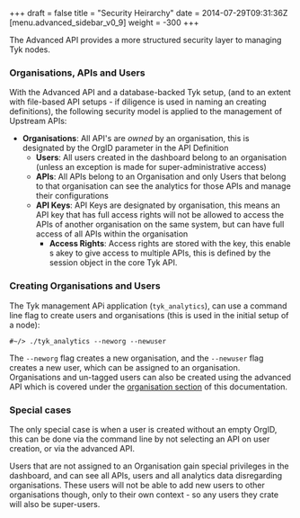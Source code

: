 +++
draft = false
title = "Security Heirarchy"
date = 2014-07-29T09:31:36Z
[menu.advanced_sidebar_v0_9]
    weight = -300
+++

The Advanced API provides a more structured security layer to managing Tyk nodes. 

### Organisations, APIs and Users

With the Advanced API and a database-backed Tyk setup, (and to an extent with file-based API setups - if diligence is used in naming an creating definitions), the following security model is applied to the management of Upstream APIs:

- **Organisations**: All API's are *owned* by an organisation, this is designated by the OrgID parameter in the API Definition
    - **Users**: All users created in the dashboard belong to an organisation (unless an exception is made for super-administrative access)
    - **APIs**: All APIs belong to an Organisation and only Users that belong to that organisation can see the analytics for those APIs and manage their configurations
    - **API Keys**: API Keys are designated by organisation, this means an API key that has full access rights will not be allowed to access the APIs of another organisation on the same system, but can have full access of all APIs within the organisation
        - **Access Rights**: Access rights are stored with the key, this enable s akey to give access to multiple APIs, this is defined by the session object in the core Tyk API.
        

### Creating Organisations and Users

The Tyk management APi application (`tyk_analytics`), can use a command line flag to create users and organisations (this is used in the initial setup of a node):

    #~/> ./tyk_analytics --neworg --newuser 

The `--neworg` flag creates a new organisation, and the `--newuser` flag creates a new user, which can be assigned to an organisation. Organisations and un-tagged users can also be created using the advanced API which is covered under the [organisation section](../organisations/) of this documentation.

### Special cases

The only special case is when a user is created without an empty OrgID, this can be done via the command line by not selecting an API on user creation, or via the advanced API.

Users that are not assigned to an Organisation gain special privileges in the dashboard, and can see all APIs, users and all analytics data disregarding organisations. These users will not be able to add new users to other organisations though, only to their own context - so any users they crate will also be super-users.
